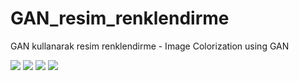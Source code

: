 # GAN_resim_renklendirme
GAN kullanarak resim renklendirme - Image Colorization using GAN 



![]([fotoğrafın_yolu](https://github.com/azsaritas/GAN_resim_renklendirme/blob/main/ciktilar/cikti%20(1).png))
![]([fotoğrafın_yolu](https://github.com/azsaritas/GAN_resim_renklendirme/blob/main/ciktilar/cikti%20(2).png))
![]([fotoğrafın_yolu](https://github.com/azsaritas/GAN_resim_renklendirme/blob/main/ciktilar/cikti%20(3).png))
![]([fotoğrafın_yolu](https://github.com/azsaritas/GAN_resim_renklendirme/blob/main/ciktilar/cikti%20(4).png))

